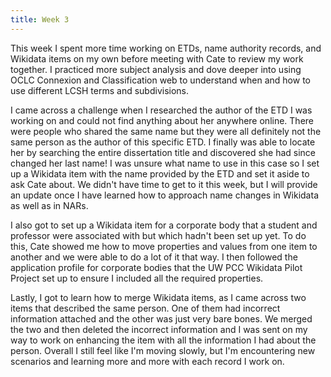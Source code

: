 ```yaml
---
title: Week 3
---
```


This week I spent more time working on ETDs, name authority records, and Wikidata items on my own before meeting with Cate to review my work together. I practiced more subject analysis and dove deeper into using OCLC Connexion and Classification web to understand when and how to use different LCSH terms and subdivisions. 

I came across a challenge when I researched the author of the ETD I was working on and could not find anything about her anywhere online. There were people who shared the same name but they were all definitely not the same person as the author of this specific ETD. I finally was able to locate her by searching the entire dissertation title and discovered she had since changed her last name! I was unsure what name to use in this case so I set up a Wikidata item with the name provided by the ETD and set it aside to ask Cate about. We didn't have time to get to it this week, but I will provide an update once I have learned how to approach name changes in Wikidata as well as in NARs. 

I also got to set up a Wikidata item for a corporate body that a student and professor were associated with but which hadn't been set up yet. To do this, Cate showed me how to move properties and values from one item to another and we were able to do a lot of it that way. I then followed the application profile for corporate bodies that the UW PCC Wikidata Pilot Project set up to ensure I included all the required properties. 

Lastly, I got to learn how to merge Wikidata items, as I came across two items that described the same person. One of them had incorrect information attached and the other was just very bare bones. We merged the two and then deleted the incorrect information and I was sent on my way to work on enhancing the item with all the information I had about the person. Overall I still feel like I'm moving slowly, but I'm encountering new scenarios and learning more and more with each record I work on. 

